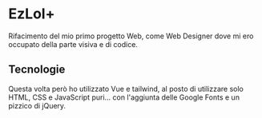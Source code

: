 # EzLol+ #
Rifacimento del mio primo progetto Web, come Web Designer dove mi ero occupato della parte visiva e di codice.


## Tecnologie ##
Questa volta però ho utilizzato Vue e tailwind, al posto di utilizzare solo HTML, CSS e JavaScript puri... con l'aggiunta delle Google Fonts e un pizzico di jQuery.
